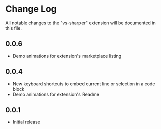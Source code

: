# Change Log

All notable changes to the "vs-sharper" extension will be documented in this file.

## 0.0.6

- Demo animations for extension's marketplace listing

## 0.0.4

- New keyboard shortcuts to embed current line or selection in a code block
- Demo animations for extension's Readme

## 0.0.1

- Initial release
